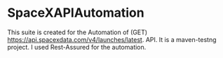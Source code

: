 # SpaceXAPIAutomation

This suite is created for the Automation of (GET) https://api.spacexdata.com/v4/launches/latest. API.
It is a maven-testng project.
I used Rest-Assured for the automation.
